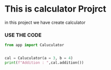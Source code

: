 # This is calculator Projrct

in this project we have create calculator

### USE THE CODE 

```py
from app import Caluculator


cal = Caluculator(a = 3, b = 4)
print(f"Addition : ",cal.addition())

```